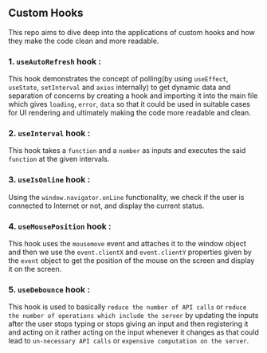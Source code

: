 ## Custom Hooks

This repo aims to dive deep into the applications of custom hooks and how they make the code clean and more readable.

### 1. `useAutoRefresh` hook :

This hook demonstrates the concept of polling(by using `useEffect`, `useState`, `setInterval` and `axios` internally) to get dynamic data and separation of concerns by creating a hook and importing it into the main file which gives `loading`, `error`, `data` so that it could be used in suitable cases for UI rendering and ultimately making the code more readable and clean.

### 2. `useInterval` hook :

This hook takes a `function` and a `number` as inputs and executes the said `function` at the given intervals.

### 3. `useIsOnline` hook :

Using the `window.navigator.onLine` functionality, we check if the user is connected to Internet or not, and display the current status.

### 4. `useMousePosition` hook :

This hook uses the `mousemove` event and attaches it to the window object and then we use the `event.clientX` and `event.clientY` properties given by the `event` object to get the position of the mouse on the screen and display it on the screen.

### 5. `useDebounce` hook :

This hook is used to basically `reduce the number of API calls` or `reduce the number of operations which include the server` by updating the inputs after the user stops typing or stops giving an input and then registering it and acting on it rather acting on the input whenever it changes as that could lead to `un-necessary API calls` or `expensive computation on the server`.
